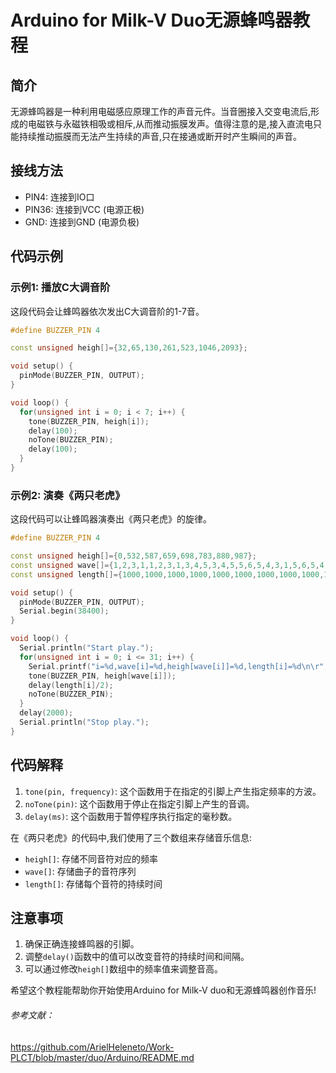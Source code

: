 # Arduino for Milk-V Duo无源蜂鸣器教程

## 简介

无源蜂鸣器是一种利用电磁感应原理工作的声音元件。当音圈接入交变电流后,形成的电磁铁与永磁铁相吸或相斥,从而推动振膜发声。值得注意的是,接入直流电只能持续推动振膜而无法产生持续的声音,只在接通或断开时产生瞬间的声音。

## 接线方法

- PIN4: 连接到IO口
- PIN36: 连接到VCC (电源正极)
- GND: 连接到GND (电源负极)

## 代码示例

### 示例1: 播放C大调音阶

这段代码会让蜂鸣器依次发出C大调音阶的1-7音。

```cpp
#define BUZZER_PIN 4

const unsigned heigh[]={32,65,130,261,523,1046,2093};

void setup() {
  pinMode(BUZZER_PIN, OUTPUT);
}

void loop() {
  for(unsigned int i = 0; i < 7; i++) {
    tone(BUZZER_PIN, heigh[i]);
    delay(100);
    noTone(BUZZER_PIN);
    delay(100);
  }
}
```

### 示例2: 演奏《两只老虎》

这段代码可以让蜂鸣器演奏出《两只老虎》的旋律。

```cpp
#define BUZZER_PIN 4

const unsigned heigh[]={0,532,587,659,698,783,880,987};
const unsigned wave[]={1,2,3,1,1,2,3,1,3,4,5,3,4,5,5,6,5,4,3,1,5,6,5,4,3,1,1,5,1,1,5,1};
const unsigned length[]={1000,1000,1000,1000,1000,1000,1000,1000,1000,1000,2000,1000,1000,2000,750,250,750,250,1000,1000,750,250,750,250,1000,1000,1000,1000,2000,1000,1000,2000};

void setup() {
  pinMode(BUZZER_PIN, OUTPUT);
  Serial.begin(38400);
}

void loop() {
  Serial.println("Start play.");
  for(unsigned int i = 0; i <= 31; i++) {
    Serial.printf("i=%d,wave[i]=%d,heigh[wave[i]]=%d,length[i]=%d\n\r",i,wave[i],heigh[wave[i]],length[i]);
    tone(BUZZER_PIN, heigh[wave[i]]);
    delay(length[i]/2);
    noTone(BUZZER_PIN);
  }
  delay(2000);
  Serial.println("Stop play.");
}
```

## 代码解释

1. `tone(pin, frequency)`: 这个函数用于在指定的引脚上产生指定频率的方波。
2. `noTone(pin)`: 这个函数用于停止在指定引脚上产生的音调。
3. `delay(ms)`: 这个函数用于暂停程序执行指定的毫秒数。

在《两只老虎》的代码中,我们使用了三个数组来存储音乐信息:
- `heigh[]`: 存储不同音符对应的频率
- `wave[]`: 存储曲子的音符序列
- `length[]`: 存储每个音符的持续时间

## 注意事项

1. 确保正确连接蜂鸣器的引脚。
2. 调整`delay()`函数中的值可以改变音符的持续时间和间隔。
3. 可以通过修改`heigh[]`数组中的频率值来调整音高。

希望这个教程能帮助你开始使用Arduino for Milk-V duo和无源蜂鸣器创作音乐!

###### 参考文献：

https://github.com/ArielHeleneto/Work-PLCT/blob/master/duo/Arduino/README.md